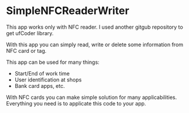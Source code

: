 # SimpleNFCReaderWriter

This app works only with NFC reader.
I used another gitgub repository to get ufCoder library.

With this app you can simply read, write or delete some information from NFC card or tag.

This app can be used for many things:
- Start/End of work time
- User identification at shops
- Bank card apps, etc.

With NFC cards you can make simple solution for many applicabilities. Everything you need is to applicate this code to your app.
